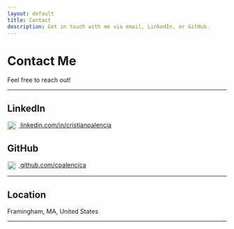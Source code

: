 ```yaml
---
layout: default
title: Contact
description: Get in touch with me via email, LinkedIn, or GitHub.
---
```


# Contact Me

Feel free to reach out! 

---

## LinkedIn  
<a href="https://www.linkedin.com/in/cristianpalencia" target="_blank" rel="noopener noreferrer">
  <img src="{{ '../assets/icons/icons8-linkedin-96.svg' | relative_url }}" alt="LinkedIn" style="width:20px; height:20px; vertical-align:middle; margin-right:6px;">
  linkedin.com/in/cristianpalencia
</a>

## GitHub  
<a href="https://github.com/cpalencica" target="_blank" rel="noopener noreferrer">
  <img src="{{ '../assets/icons/github-mark.svg' | relative_url }}" alt="GitHub" style="width:20px; height:20px; vertical-align:middle; margin-right:6px;">
  github.com/cpalencica
</a>

---

## Location  
Framingham, MA, United States

---
